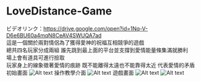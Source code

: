 # LoveDistance-Game
ビデオリンク：https://drive.google.com/open?id=1Nq-V-D6e6BU60a4mqN8CeAV4SWUQA7ad <br>
這是一個關於兩對情侶為了獲得愛神的祝福互相競爭的遊戲<br>
總共四名玩家分成兩組
誰先跳到最上面的平台並支撐到愛情能量條集滿就勝利<br>
場上會有道具可進行撿取<br>
玩家身上的線象徵著愛情的痕跡
既不能離得太遠也不能靠得太近
代表愛情的矛盾<br>
初始畫面
![Alt text](https://i.imgur.com/QDf0DJN.jpg "Start Menu")
操作教學介面
![Alt text](https://i.imgur.com/FiM3eOT.jpg)
遊戲畫面
![Alt text](https://i.imgur.com/xZyYqoD.jpg)
![Alt text](https://i.imgur.com/kKDd1ac.jpg)

